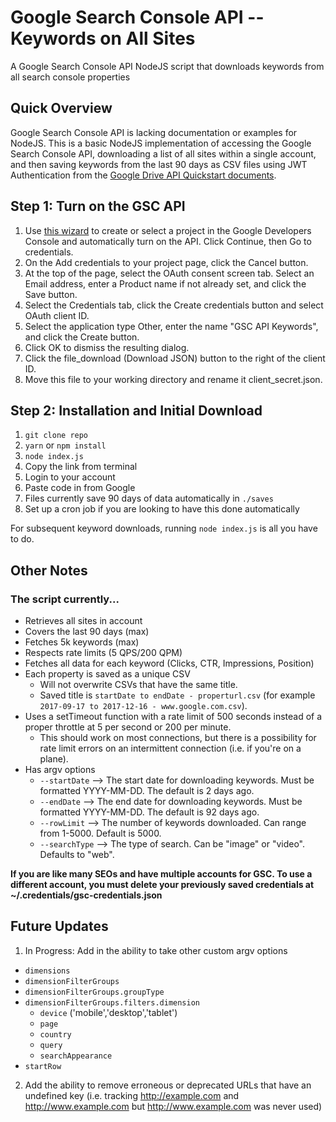 # Google Search Console API -- Keywords on All Sites

A Google Search Console API NodeJS script that downloads keywords from all search console properties

## Quick Overview

Google Search Console API is lacking documentation or examples for NodeJS. This is a basic NodeJS implementation of accessing the Google Search Console API, downloading a list of all sites within a single account, and then saving keywords from the last 90 days as CSV files using JWT Authentication from the [Google Drive API Quickstart documents](https://developers.google.com/drive/v3/web/quickstart/nodejs). 

## Step 1: Turn on the GSC API
1. Use [this wizard](https://console.developers.google.com/start/api?id=webmasters) to create or select a project in the Google Developers Console and automatically turn on the API. Click Continue, then Go to credentials.
2. On the Add credentials to your project page, click the Cancel button.
3. At the top of the page, select the OAuth consent screen tab. Select an Email address, enter a Product name if not already set, and click the Save button.
4. Select the Credentials tab, click the Create credentials button and select OAuth client ID.
5. Select the application type Other, enter the name "GSC API Keywords", and click the Create button.
6. Click OK to dismiss the resulting dialog.
7. Click the file_download (Download JSON) button to the right of the client ID.
8. Move this file to your working directory and rename it client_secret.json.

## Step 2: Installation and Initial Download

1. `git clone repo` 
2. `yarn` or `npm install`
3. `node index.js`
4. Copy the link from terminal
5. Login to your account
6. Paste code in from Google
7. Files currently save 90 days of data automatically in `./saves`
8. Set up a cron job if you are looking to have this done automatically

For subsequent keyword downloads, running `node index.js` is all you have to do.

## Other Notes

### The script currently...
- Retrieves all sites in account
- Covers the last 90 days (max)
- Fetches 5k keywords (max)
- Respects rate limits (5 QPS/200 QPM)
- Fetches all data for each keyword (Clicks, CTR, Impressions, Position) 
- Each property is saved as a unique CSV
  - Will not overwrite CSVs that have the same title. 
  - Saved title is `startDate to endDate - properturl.csv` (for example `2017-09-17 to 2017-12-16 - www.google.com.csv`).
- Uses a setTimeout function with a rate limit of 500 seconds instead of a proper throttle at 5 per second or 200 per minute. 
  - This should work on most connections, but there is a possibility for rate limit errors on an intermittent connection (i.e. if you're on a plane).
- Has argv options
  - `--startDate` --> The start date for downloading keywords. Must be formatted YYYY-MM-DD. The default is 2 days ago.
  - `--endDate` --> The end date for downloading keywords. Must be formatted YYYY-MM-DD. The default is 92 days ago.
  - `--rowLimit` --> The number of keywords downloaded. Can range from 1-5000. Default is 5000.
  - `--searchType` --> The type of search. Can be "image" or "video". Defaults to "web".


**If you are like many SEOs and have multiple accounts for GSC. To use a different account, you must delete your previously saved credentials at ~/.credentials/gsc-credentials.json**

## Future Updates

1. In Progress: Add in the ability to take other custom argv options 
  - `dimensions`
  - `dimensionFilterGroups` 
  - `dimensionFilterGroups.groupType`
  - `dimensionFilterGroups.filters.dimension`
    - `device` ('mobile','desktop','tablet') 
    - `page`
    - `country` 
    - `query` 
    - `searchAppearance`
  - `startRow`
2. Add the ability to remove erroneous or deprecated URLs that have an undefined key (i.e. tracking http://example.com and http://www.example.com but http://www.example.com was never used)
